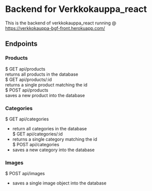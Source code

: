 # Backend for Verkkokauppa_react

This is the backend of verkkokauppa_react running @ https://verkkokauppa-bgf-front.herokuapp.com/

## Endpoints

### Products
$ GET api/products  
returns all products in the database  
$ GET api/products/:id  
returns a single product matching the id  
$ POST api/products  
saves a new product into the database  

### Categories
$ GET api/categories  
- return all categories in the database  
$ GET api/categories/:id  
- returns a single category matching the id  
$ POST api/categories  
- saves a new category into the database  

### Images
$ POST api/images  
- saves a single image object into the database  
